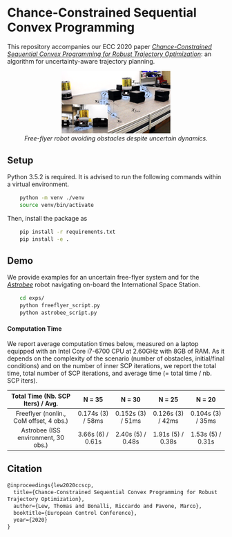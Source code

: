 # Chance-Constrained Sequential Convex Programming

This repository accompanies our ECC 2020 paper *[Chance-Constrained Sequential Convex Programming for Robust Trajectory Optimization](http://asl.stanford.edu/wp-content/papercite-data/pdf/Lew.Bonalli.Pavone.ECC20.pdf)*: an algorithm for uncertainty-aware trajectory planning.


<p align="center">
  <img src="doc/freeflyer.png" width="50%"/>
  <br /><em>Free-flyer robot avoiding obstacles despite uncertain dynamics.</em>
</p>


## Setup

Python 3.5.2 is required. It is advised to run the following commands within a virtual environment. 
```bash
	python -m venv ./venv
	source venv/bin/activate
```
Then, install the package as
```bash
	pip install -r requirements.txt
	pip install -e .
```

## Demo

We provide examples for an uncertain free-flyer system and for the *[Astrobee](https://ntrs.nasa.gov/archive/nasa/casi.ntrs.nasa.gov/20160007769.pdf)* robot navigating on-board the International Space Station.
```bash
	cd exps/
	python freeflyer_script.py
	python astrobee_script.py
```

#### Computation Time
We report average computation times below, measured on a laptop equipped with an Intel Core i7-6700 CPU at 2.60GHz with 8GB of RAM. As it depends on the complexity of the scenario (number of obstacles, initial/final conditions) and on the number of inner SCP iterations, we report the total time, total number of SCP iterations, and average time (= total time / nb. SCP iters).

| Total Time (Nb. SCP Iters) / Avg. |  N = 35 | N = 30 | N = 25 | N = 20 |
| :---: | :---: | :---: | :---: | :---: |
| Freeflyer (nonlin., CoM offset, 4 obs.) | 0.174s (3) / 58ms | 0.152s (3) / 51ms | 0.126s (3) / 42ms | 0.104s (3) / 35ms |
| Astrobee (ISS environment, 30 obs.) | 3.66s (6) / 0.61s | 2.40s (5) / 0.48s | 1.91s (5) / 0.38s | 1.53s (5) / 0.31s |


## Citation

```
@inproceedings{lew2020ccscp,
  title={Chance-Constrained Sequential Convex Programming for Robust Trajectory Optimization},
  author={Lew, Thomas and Bonalli, Riccardo and Pavone, Marco},
  booktitle={European Control Conference},
  year={2020}
}
```
